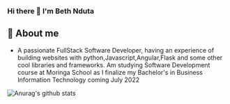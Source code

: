 ### Hi there 👋 I'm Beth Nduta
## 🔭 About me
- A passionate FullStack Software Developer, having an experience of building websites with python,Javascript,Angular,Flask and some other cool libraries and frameworks. Am studying Software Development course at Moringa School as I finalize my Bachelor's in Business Information Technology coming July 2022

![Anurag's github stats](https://github-readme-stats.vercel.app/api?username=bethnduta)
<!-- **bethnduta/bethnduta** is a ✨ _special_ ✨ repository because its `README.md` (this file) appears on your GitHub profile.

Here are some ideas to get you started:

- 🔭 I’m currently working on ...
- 🌱 I’m currently learning ...
- 👯 I’m looking to collaborate on ...
- 🤔 I’m looking for help with ...
- 💬 Ask me about ...
- 📫 How to reach me: ...
- 😄 Pronouns: ...
- ⚡ Fun fact: ...
 -->
<!-- ### Hi there 👋, my name is Arturs
#### I am GitHub Readme Generator's creator
![I am GitHub Readme Generator's creator](https://arturssmirnovs.github.io/github-profile-readme-generator/images/banner.png)

I made this project just for fun, it allows you to create nice and simple GitHub Readme files that you can copy/paste and use in your profile.

Skills: VUE JS / REACT / JS / HTML / CSS

- 🔭 I’m currently working on this page.  -->




